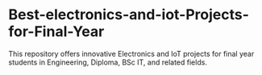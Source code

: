 # Best-electronics-and-iot-Projects-for-Final-Year
This repository offers innovative Electronics and IoT projects for final year students in Engineering, Diploma, BSc IT, and related fields. 
